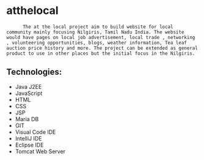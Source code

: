 # atthelocal

          The at the local project aim to build website for local community mainly focusing Nilgiris, Tamil Nadu India. The website would have pages on local job advertisement, local trade , networking , volunteering opportunities, blogs, weather information, Tea leaf auction price history and more. The project can be extended as general product to use in other places but the initial focus in the Nilgiris.


## Technologies:
  - Java J2EE
  - JavaScript
  - HTML
  - CSS
  - JSP
  - Maria DB
  - GIT
  - Visual Code IDE
  - IntelliJ IDE
  - Eclipse IDE
  - Tomcat Web Server

